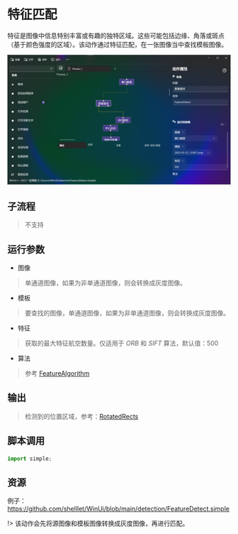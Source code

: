 # 特征匹配 
特征是图像中信息特别丰富或有趣的独特区域。这些可能包括边缘、角落或斑点（基于颜色强度的区域）。该动作通过特征匹配，在一张图像当中查找模板图像。

![FeatureDetect](./images/06.png ':size=90%')


## 子流程

> 不支持


## 运行参数


* 图像
>   单通道图像，如果为非单通道图像，则会转换成灰度图像。
* 模板
>   要查找的图像，单通道图像，如果为非单通道图像，则会转换成灰度图像。
* 特征
> 获取的最大特征航空数量。仅适用于 *ORB* 和 *SIFT* 算法，默认值：500
* 算法
> 参考 [FeatureAlgorithm](../enums/FeatureAlgorithm.md)
## 输出

> 检测到的位置区域，参考：[RotatedRects](../types/RotatedRect.md)


## 脚本调用

```python
import simple;

```

## 资源

例子：https://github.com/shelllet/WinUi/blob/main/detection/FeatureDetect.simple


!> 该动作会先将源图像和模板图像转换成灰度图像，再进行匹配。